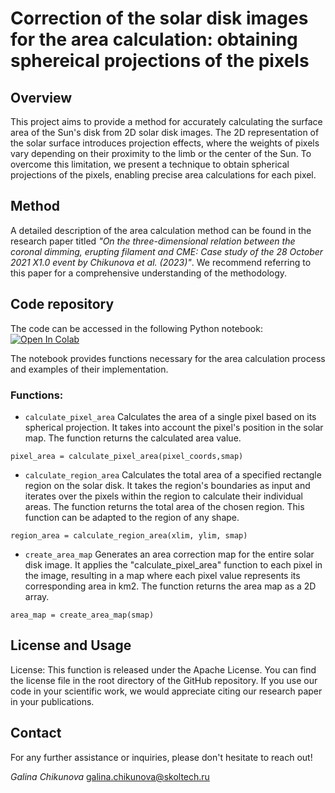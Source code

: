 # Correction of the solar disk images for the area calculation: obtaining sphereical projections of the pixels

## Overview

This project aims to provide a method for accurately calculating the surface area of the Sun's disk from 2D solar disk images. The 2D representation of the solar surface introduces projection effects, where the weights of pixels vary depending on their proximity to the limb or the center of the Sun. To overcome this limitation, we present a technique to obtain spherical projections of the pixels, enabling precise area calculations for each pixel.

## Method

A detailed description of the area calculation method can be found in the research paper titled *"On the three-dimensional relation between the coronal dimming,
erupting filament and CME: Case study of the 28 October 2021 X1.0 event by Chikunova et al. (2023)"*. We recommend referring to this paper for a comprehensive understanding of the methodology.

## Code repository
The code can be accessed in the following Python notebook:
 [![Open In Colab](https://colab.research.google.com/assets/colab-badge.svg)](https://colab.research.google.com/github/Chigaga/area_calculation/blob/main/area_calculation.ipynb)
 
The notebook provides functions necessary for the area calculation process and examples of their implementation.

### Functions:
- `calculate_pixel_area`
Calculates the area of a single pixel based on its spherical projection. It takes into account the pixel's position in the solar map.  The function returns the calculated area value.
```
pixel_area = calculate_pixel_area(pixel_coords,smap)
```
- `calculate_region_area`
Calculates the total area of a specified rectangle region on the solar disk. It takes the region's boundaries as input and iterates over the pixels within the region to calculate their individual areas. The function returns the total area of the chosen region. This function can be adapted to the region of any shape.
```
region_area = calculate_region_area(xlim, ylim, smap)
```
- `create_area_map`
Generates an area correction map for the entire solar disk image. It applies the "calculate_pixel_area" function to each pixel in the image, resulting in a map where each pixel value represents its corresponding area in km2. The function returns the area map as a 2D array.
```
area_map = create_area_map(smap)
```
## License and Usage
License: This function is released under the Apache License. You can find the license file in the root directory of the GitHub repository. 
If you use our code in your scientific work, we would appreciate citing our research paper in your publications.

## Contact
For any further assistance or inquiries, please don't hesitate to reach out!

*Galina Chikunova*
galina.chikunova@skoltech.ru
